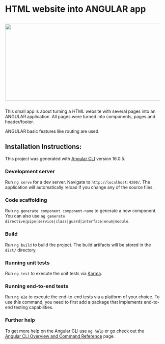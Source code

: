 # HTML website into ANGULAR app

<div style="display:flex; flex-wrap:wrap; justify-content:center; margin:auto">
   <img style="width:1000px; height:250px; margin:12px" src="https://github.com/LolaGM/HTMLtemplate-into-Angular-app/assets/116545851/edc9582e-91dc-4e9a-81e6-62d03f5bc6f0">
</div>


This small app is about turning a HTML website with several pages into an ANGULAR application. All pages were turned into components, pages and header/footer.

ANGULAR basic features like routing are used.


## Installation Instructions:


This project was generated with [Angular CLI](https://github.com/angular/angular-cli) version 16.0.5.


### Development server

Run `ng serve` for a dev server. Navigate to `http://localhost:4200/`. The application will automatically reload if you change any of the source files.

### Code scaffolding

Run `ng generate component component-name` to generate a new component. You can also use `ng generate directive|pipe|service|class|guard|interface|enum|module`.

### Build

Run `ng build` to build the project. The build artifacts will be stored in the `dist/` directory.

### Running unit tests

Run `ng test` to execute the unit tests via [Karma](https://karma-runner.github.io).

### Running end-to-end tests

Run `ng e2e` to execute the end-to-end tests via a platform of your choice. To use this command, you need to first add a package that implements end-to-end testing capabilities.

### Further help

To get more help on the Angular CLI use `ng help` or go check out the [Angular CLI Overview and Command Reference](https://angular.io/cli) page.
